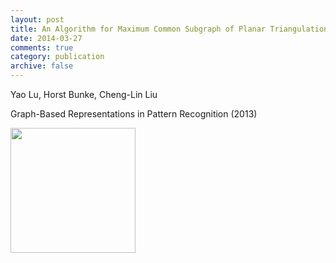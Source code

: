```yaml
---
layout: post
title: An Algorithm for Maximum Common Subgraph of Planar Triangulation Graphs
date: 2014-03-27
comments: true
category: publication
archive: false
---
```


Yao Lu, Horst Bunke, Cheng-Lin Liu 

Graph-Based Representations in Pattern Recognition (2013)

<p><img src="{{ "/assets/images/MCS.png" | prepend: site.url }}" align="left" width="200px"></p>
